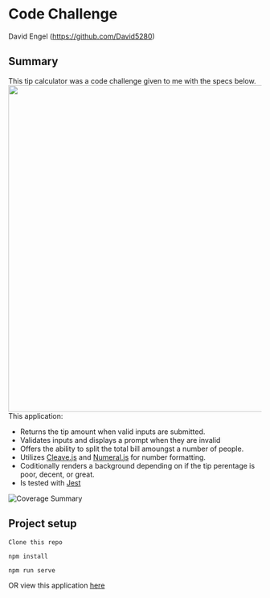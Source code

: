 # Code Challenge
David Engel (https://github.com/David5280)

## Summary
This tip calculator was a code challenge given to me with the specs below.  
<img src="https://user-images.githubusercontent.com/46681659/67022590-b1443300-f0be-11e9-9d25-8b9e5a4cef2f.png" width="650"><br />
This application:
- Returns the tip amount when valid inputs are submitted.
- Validates inputs and displays a prompt when they are invalid
- Offers the ability to split the total bill amoungst a number of people.
- Utilizes [Cleave.js](https://nosir.github.io/cleave.js/) and [Numeral.js](http://numeraljs.com/) for number formatting.
- Coditionally renders a background depending on if the tip perentage is poor, decent, or great.
- Is tested with [Jest](https://jestjs.io/)

![Coverage Summary](https://user-images.githubusercontent.com/46681659/67023418-059be280-f0c0-11e9-9d05-ac6354ebbd27.png)

## Project setup
```
Clone this repo
```

```
npm install
```

```
npm run serve
```

OR view this application [here](https://david5280.github.io/code-challenge/)


